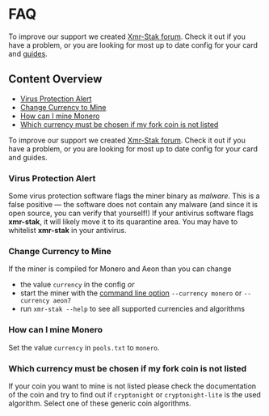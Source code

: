 # FAQ
To improve our support we created [Xmr-Stak forum](https://www.reddit.com/r/XmrStak). Check it out if you have a problem, or you are looking for most up to date config for your card and [guides](https://www.reddit.com/r/XmrStak/wiki/index).


## Content Overview
* [Virus Protection Alert](#virus-protection-alert)
* [Change Currency to Mine](#change-currency-to-mine)
* [How can I mine Monero](#how-can-i-mine-monero)
* [Which currency must be chosen if my fork coin is not listed](#which-currency-must-be-chosen-if-my-fork-coin-is-not-listed)

To improve our support we created [Xmr-Stak forum](https://www.reddit.com/r/XmrStak). Check it out if you have a problem, or you are looking for most up to date config for your card and guides.

### Virus Protection Alert
Some virus protection software flags the miner binary as *malware*. This is a false positive — the software does not contain any malware (and since it is open source, you can verify that yourself!)
If your antivirus software flags **xmr-stak**, it will likely move it to its quarantine area. You may have to whitelist **xmr-stak** in your antivirus.

### Change Currency to Mine
If the miner is compiled for Monero and Aeon than you can change
 - the value `currency` in the config *or*
 - start the miner with the [command line option](usage.md) `--currency monero` or `--currency aeon7`
 - run `xmr-stak --help` to see all supported currencies and algorithms

### How can I mine Monero
Set the value `currency` in `pools.txt` to `monero`.

### Which currency must be chosen if my fork coin is not listed
If your coin you want to mine is not listed please check the documentation of the coin and try to find out if `cryptonight` or `cryptonight-lite` is the used algorithm.
Select one of these generic coin algorithms.

